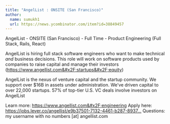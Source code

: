 ```yaml
---
title: "AngelList : ONSITE (San Francisco)"
author:
  name: sumukh1
  url: https://news.ycombinator.com/item?id=38849457
---
```

AngelList - ONSITE (San Francisco) - Full Time - Product Engineering (Full Stack, Rails, React)

AngelList is hiring full stack software engineers who want to make technical _and_ business decisions. This role will work on software products used by companies to raise capital and manage their investors  (<a href="https:&#x2F;&#x2F;www.angellist.com&#x2F;startups&#x2F;equity" rel="nofollow">https:&#x2F;&#x2F;www.angellist.com&#x2F;startups&#x2F;equity</a>)

AngelList is the nexus of venture capital and the startup community. We support over $16B in assets under administration. We’ve driven capital to over 22,000 startups. 57% of top-tier U.S. VC deals involve investors on AngelList

Learn more: <a href="https:&#x2F;&#x2F;www.angellist.com&#x2F;engineering" rel="nofollow">https:&#x2F;&#x2F;www.angellist.com&#x2F;engineering</a>
Apply here: <a href="https:&#x2F;&#x2F;jobs.lever.co&#x2F;angellist&#x2F;e9b37501-7132-4461-b287-89374f2fafcb" rel="nofollow">https:&#x2F;&#x2F;jobs.lever.co&#x2F;angellist&#x2F;e9b37501-7132-4461-b287-8937...</a>
Questions: my username with no numbers [at] angellist.com
